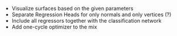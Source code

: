  - Visualize surfaces based on the given parameters
 - Separate Regression Heads for only normals and only vertices (?)
 - Include all regressors together with the classification network
 - Add one-cycle optimizer to the mix
